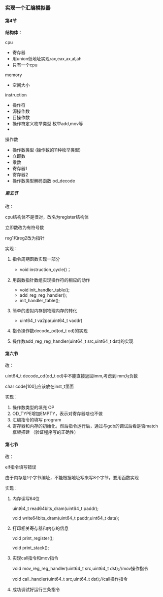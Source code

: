 ### 实现一个汇编模拟器

#### **第4节**

**结构体**：

cpu 

- 寄存器
- 用union低地址实现rax,eax,ax,al,ah
- 只有一个cpu

memory
- 空间大小

instruction
- 操作符
- 源操作数
- 目操作数
- 操作符定义枚举类型 枚举add,mov等
- 

操作数

- 操作数类型 (操作数的11种枚举类型)
- 立即数
- 乘数
- 寄存器1
- 寄存器2
- 操作数类型解码函数 od_decode

##### **第五节**

改：

cpu结构体不是很对，改名为register结构体

立即数改为有符号数

reg1和reg2改为指针

实现：

1. 指令周期函数实现一部分
   - void instruction_cycle()；

2. 用函数指针数组实现操作符的相应的动作
   - void init_handler_table();
   - add_reg_reg_handler();
   - init_handler_table();

3. 简单的虚拟内存到物理内存的转化
   - uint64_t va2pa(uint64_t vaddr)
4. 指令操作数decode_od(od_t od)的实现
5. 操作数add_reg_reg_handler(uint64_t src,uint64_t dst)的实现

#### 第六节

改：

uint64_t decode_od(od_t od)中不能直接返回imm,考虑到imm为负数

char code[100];应该放在inst_t里面

实现：

1. 操作数类型的填充 OP
2. OD_TYPE增加EMPTY，表示对寄存器啥也不做
3. 汇编指令的填写 program
4. 寄存器和内存的初始化，然后指令运行后，通过与gdb的调试后看是否match框架搭建 （验证程序写的正确性）

#### 第七节

改：

elf指令填写错误

由于内存是1个字节编址，不能根据地址写来写8个字节，要用函数实现

实现：

1. 内存读写64位

   uint64_t read64bits_dram(uint64_t paddr);

   void write64bits_dram(uint64_t paddr,uint64_t data);

2. 打印相关寄存器和内存的信息

   void print_register();

   void print_stack();

3. 实现call指令和mov指令

   void mov_reg_reg_handler(uint64_t src,uint64_t dst);//mov操作指令

   void call_handler(uint64_t src,uint64_t dst);//call操作指令

4. 成功调试好运行三条指令
